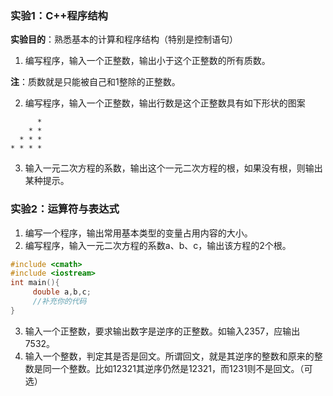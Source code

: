 
### 实验1：C++程序结构

**实验目的**：熟悉基本的计算和程序结构（特别是控制语句）

1. 编写程序，输入一个正整数，输出小于这个正整数的所有质数。

**注**：质数就是只能被自己和1整除的正整数。

2. 编写程序，输入一个正整数，输出行数是这个正整数具有如下形状的图案
```
      *
    * *
  * * *
* * * *
```
3. 输入一元二次方程的系数，输出这个一元二次方程的根，如果没有根，则输出某种提示。



### 实验2：运算符与表达式

1.	编写一个程序，输出常用基本类型的变量占用内容的大小。
2.	编写程序，输入一元二次方程的系数a、b、c，输出该方程的2个根。
```cpp
#include <cmath>
#include <iostream>
int main(){
     double a,b,c;
     //补充你的代码
}
```
3.	输入一个正整数，要求输出数字是逆序的正整数。如输入2357，应输出7532。
4.	输入一个整数，判定其是否是回文。所谓回文，就是其逆序的整数和原来的整数是同一个整数。比如12321其逆序仍然是12321，而1231则不是回文。（可选）
